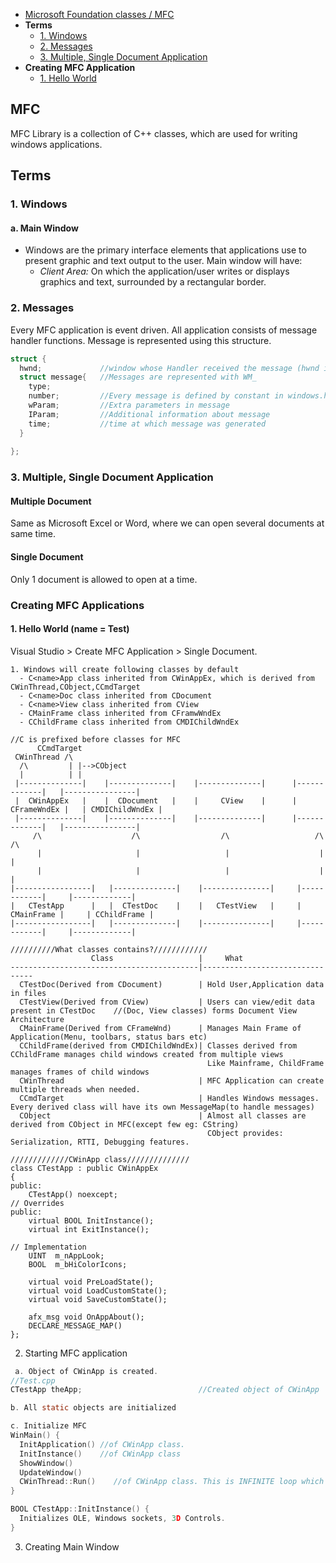 - [Microsoft Foundation classes / MFC](#mfc)
- **Terms**
  - [1. Windows](#w)
  - [2. Messages](#m)
  - [3. Multiple, Single Document Application](#md)
- **Creating MFC Application**
  - [1. Hello World](#hw)


<a name=mfc></a>
## MFC
MFC Library is a collection of C++ classes, which are used for writing windows applications.

## Terms
<a name=w></a>
### 1. Windows
#### a. Main Window
- Windows are the primary interface elements that applications use to present graphic and text output to the user. Main window will have:
  - _Client Area:_ On which the application/user writes or displays graphics and text, surrounded by a rectangular border.
<a name=m></a>
### 2. Messages
Every MFC application is event driven. All application consists of message handler functions. Message is represented using this structure.
```c
struct {
  hwnd;             //window whose Handler received the message (hwnd is a pointer that contains the window’s address)
  struct message{   //Messages are represented with WM_
    type;
    number;         //Every message is defined by constant in windows.h
    wParam;         //Extra parameters in message
    IParam;         //Additional information about message
    time;           //time at which message was generated
  }
  
};
```
<a name=md></a>
### 3. Multiple, Single Document Application
#### Multiple Document
Same as Microsoft Excel or Word, where we can open several documents at same time.
#### Single Document
Only 1 document is allowed to open at a time.

### Creating MFC Applications
<a name=hw></a>
#### 1. Hello World (name = Test)
Visual Studio > Create MFC Application > Single Document.
```
1. Windows will create following classes by default
  - C<name>App class inherited from CWinAppEx, which is derived from CWinThread,CObject,CCmdTarget
  - C<name>Doc class inherited from CDocument
  - C<name>View class inherited from CView
  - CMainFrame class inherited from CFramwWndEx
  - CChildFrame class inherited from CMDIChildWndEx

//C is prefixed before classes for MFC
      CCmdTarget
 CWinThread /\
  /\         | |-->CObject
  |          | |
 |--------------|    |--------------|    |--------------|      |-------------|   |----------------|
 |  CWinAppEx   |    |  CDocument   |    |     CView    |      | CFrameWndEx |   | CMDIChildWndEx |
 |--------------|    |--------------|    |--------------|      |-------------|   |----------------|
     /\                    /\                  /\                   /\                 /\
      |                     |                   |                    |                  |
      |                     |                   |                    |                  |
|-----------------|   |--------------|    |---------------|     |------------|     |-------------|
|   CTestApp      |   |  CTestDoc    |    |   CTestView   |     | CMainFrame |     | CChildFrame |
|-----------------|   |--------------|    |---------------|     |------------|     |-------------|
    
//////////What classes contains?////////////
                  Class                   |     What
------------------------------------------|--------------------------------
  CTestDoc(Derived from CDocument)        | Hold User,Application data in files
  CTestView(Derived from CView)           | Users can view/edit data present in CTestDoc    //(Doc, View classes) forms Document View Architecture
  CMainFrame(Derived from CFrameWnd)      | Manages Main Frame of Application(Menu, toolbars, status bars etc)
  CChildFrame(derived from CMDIChildWndEx)| Classes derived from CChildFrame manages child windows created from multiple views
                                            Like Mainframe, ChildFrame manages frames of child windows
  CWinThread                              | MFC Application can create multiple threads when needed.
  CCmdTarget                              | Handles Windows messages. Every derived class will have its own MessageMap(to handle messages)
  CObject                                 | Almost all classes are derived from CObject in MFC(except few eg: CString)
                                            CObject provides: Serialization, RTTI, Debugging features.

/////////////CWinApp class//////////////
class CTestApp : public CWinAppEx
{
public:
	CTestApp() noexcept;
// Overrides
public:
	virtual BOOL InitInstance();
	virtual int ExitInstance();

// Implementation
	UINT  m_nAppLook;
	BOOL  m_bHiColorIcons;

	virtual void PreLoadState();
	virtual void LoadCustomState();
	virtual void SaveCustomState();

	afx_msg void OnAppAbout();
	DECLARE_MESSAGE_MAP()
};
```
2. Starting MFC application
```c
 a. Object of CWinApp is created.
//Test.cpp
CTestApp theApp;                          //Created object of CWinApp

b. All static objects are initialized

c. Initialize MFC
WinMain() {
  InitApplication() //of CWinApp class. 
  InitInstance()    //of CWinApp class
  ShowWindow()
  UpdateWindow()
  CWinThread::Run()    //of CWinApp class. This is INFINITE loop which waits for message.
}

BOOL CTestApp::InitInstance() {
  Initializes OLE, Windows sockets, 3D Controls.
}
```
3. Creating Main Window
```c

```
